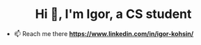 <h1 align="center">Hi 👋, I'm Igor, a CS student</h1>

- 📫 Reach me there **https://www.linkedin.com/in/igor-kohsin/**
